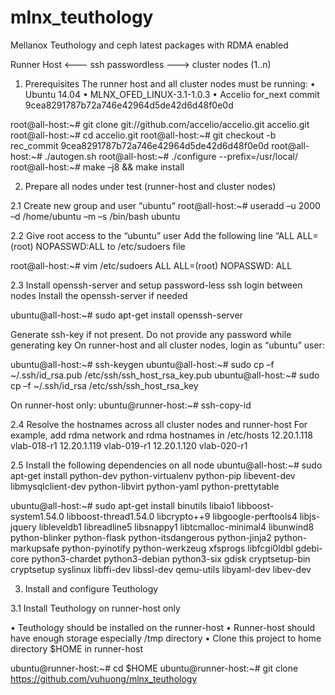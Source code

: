 # mlnx_teuthology
Mellanox Teuthology and ceph latest packages with RDMA enabled

Runner Host  <--- ssh passwordless ---> cluster nodes (1..n)

1. Prerequisites
The runner host and all cluster nodes must be running:
•	Ubuntu 14.04
•	MLNX_OFED_LINUX-3.1-1.0.3
•	Accelio for_next commit 9cea8291787b72a746e42964d5de42d6d48f0e0d

  root@all-host:~# git clone git://github.com/accelio/accelio.git accelio.git
  root@all-host:~# cd accelio.git
  root@all-host:~# git checkout -b rec_commit 9cea8291787b72a746e42964d5de42d6d48f0e0d
  root@all-host:~# ./autogen.sh
  root@all-host:~# ./configure --prefix=/usr/local/
  root@all-host:~# make –j8 && make install

2. Prepare all nodes under test (runner-host and cluster nodes)

2.1 Create new group and user “ubuntu”
  root@all-host:~#  useradd –u 2000 –d /home/ubuntu –m –s /bin/bash ubuntu

2.2 Give root access to the “ubuntu” user
  Add the following line “ALL ALL=(root) NOPASSWD:ALL to /etc/sudoers file

  root@all-host:~# vim /etc/sudoers
  ALL ALL=(root) NOPASSWD:  ALL

2.3 Install openssh-server and setup password-less ssh login between nodes
  Install the openssh-server if needed

  ubuntu@all-host:~# sudo apt-get install openssh-server

  Generate ssh-key if not present. Do not provide any password while generating key
  On runner-host and all cluster nodes, login as “ubuntu” user:

  ubuntu@all-host:~# ssh-keygen
  ubuntu@all-host:~# sudo cp –f ~/.ssh/id_rsa.pub /etc/ssh/ssh_host_rsa_key.pub
  ubuntu@all-host:~# sudo cp –f ~/.ssh/id_rsa /etc/ssh/ssh_host_rsa_key

  On runner-host only:
  ubuntu@runner-host:~# ssh-copy-id <all other cluster nodes>

2.4	Resolve the hostnames across all cluster nodes and runner-host
  For example, add rdma network and rdma hostnames in /etc/hosts
  12.20.1.118     vlab-018-r1
  12.20.1.119     vlab-019-r1
  12.20.1.120     vlab-020-r1

2.5	Install the following dependencies on all node
  ubuntu@all-host:~# sudo apt-get install python-dev python-virtualenv python-pip libevent-dev libmysqlclient-dev python-libvirt python-yaml python-prettytable

  ubuntu@all-host:~# sudo apt-get install binutils libaio1 libboost-system1.54.0 libboost-thread1.54.0 libcrypto++9 libgoogle-perftools4 libjs-jquery libleveldb1 libreadline5 libsnappy1 libtcmalloc-minimal4 libunwind8 python-blinker python-flask python-itsdangerous python-jinja2 python-markupsafe python-pyinotify python-werkzeug xfsprogs libfcgi0ldbl gdebi-core python3-chardet python3-debian python3-six gdisk cryptsetup-bin  cryptsetup syslinux libffi-dev libssl-dev qemu-utils libyaml-dev libev-dev


3.	Install and configure Teuthology

3.1	Install Teuthology on runner-host only

•	Teuthology should be installed on the runner-host
•	Runner-host should have enough storage especially /tmp directory
•	Clone this project to home directory $HOME in runner-host

  ubuntu@runner-host:~# cd $HOME
  ubuntu@runner-host:~# git clone https://github.com/vuhuong/mlnx_teuthology

